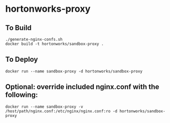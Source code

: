 # hortonworks-proxy

## To Build
```
./generate-nginx-confs.sh
docker build -t hortonworks/sandbox-proxy .
```


## To Deploy
```
docker run --name sandbox-proxy -d hortonworks/sandbox-proxy
```

## Optional: override included nginx.conf with the following:
```
docker run --name sandbox-proxy -v /host/path/nginx.conf:/etc/nginx/nginx.conf:ro -d hortonworks/sandbox-proxy
```
